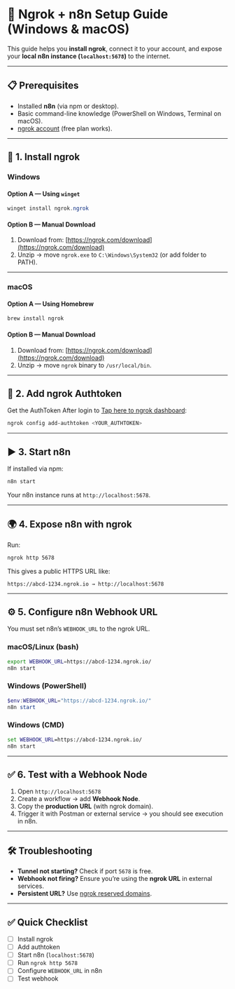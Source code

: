 
# 🚀 Ngrok + n8n Setup Guide (Windows & macOS)

This guide helps you **install ngrok**, connect it to your account, and expose your **local n8n instance (`localhost:5678`)** to the internet.

---

## 📋 Prerequisites
- Installed **n8n** (via npm or desktop).
- Basic command-line knowledge (PowerShell on Windows, Terminal on macOS).
- [ngrok account](https://dashboard.ngrok.com/signup) (free plan works).

---

## 🔧 1. Install ngrok

### Windows
#### Option A — Using `winget`
```powershell
winget install ngrok.ngrok
```

#### Option B — Manual Download
1. Download from: [https://ngrok.com/download](https://ngrok.com/download)  
2. Unzip → move `ngrok.exe` to `C:\Windows\System32` (or add folder to PATH).

---

### macOS
#### Option A — Using Homebrew
```bash
brew install ngrok
```

#### Option B — Manual Download
1. Download from: [https://ngrok.com/download](https://ngrok.com/download)  
2. Unzip → move `ngrok` binary to `/usr/local/bin`.

---

## 🔑 2. Add ngrok Authtoken
Get the AuthToken 
After login to [Tap here to ngrok dashboard](https://dashboard.ngrok.com/get-started/your-authtoken):

```bash
ngrok config add-authtoken <YOUR_AUTHTOKEN>
```

---

## ▶️ 3. Start n8n

If installed via npm:
```bash
n8n start
```

Your n8n instance runs at `http://localhost:5678`.

---

## 🌍 4. Expose n8n with ngrok
Run:
```bash
ngrok http 5678
```

This gives a public HTTPS URL like:
```
https://abcd-1234.ngrok.io → http://localhost:5678
```

---

## ⚙️ 5. Configure n8n Webhook URL

You must set n8n’s `WEBHOOK_URL` to the ngrok URL.

### macOS/Linux (bash)
```bash
export WEBHOOK_URL=https://abcd-1234.ngrok.io/
n8n start
```

### Windows (PowerShell)
```powershell
$env:WEBHOOK_URL="https://abcd-1234.ngrok.io/"
n8n start
```

### Windows (CMD)
```cmd
set WEBHOOK_URL=https://abcd-1234.ngrok.io/
n8n start
```

---

## ✅ 6. Test with a Webhook Node
1. Open `http://localhost:5678`  
2. Create a workflow → add **Webhook Node**.  
3. Copy the **production URL** (with ngrok domain).  
4. Trigger it with Postman or external service → you should see execution in n8n.

---

## 🛠️ Troubleshooting
- **Tunnel not starting?** Check if port `5678` is free.  
- **Webhook not firing?** Ensure you’re using the **ngrok URL** in external services.  
- **Persistent URL?** Use [ngrok reserved domains](https://ngrok.com/docs/secure-tunnels/domains).  

---

## ✅ Quick Checklist
- [ ] Install ngrok  
- [ ] Add authtoken  
- [ ] Start n8n (`localhost:5678`)  
- [ ] Run `ngrok http 5678`  
- [ ] Configure `WEBHOOK_URL` in n8n  
- [ ] Test webhook  
